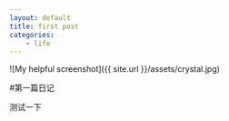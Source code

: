 ```yaml
---
layout: default
title: first post
categories: 
    - life
---
```


![My helpful screenshot]({{ site.url }}/assets/crystal.jpg)

#第一篇日记

测试一下